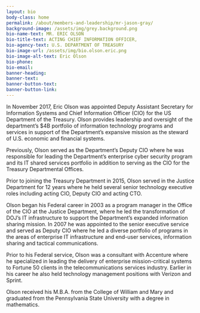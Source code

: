 ```yaml
---
layout: bio
body-class: home
permalink: /about/members-and-leadership/mr-jason-gray/
background-image: /assets/img/grey.background.png
bio-name-text: MR. ERIC OLSON
bio-title-text: ACTING CHIEF INFORMATION OFFICER,
bio-agency-text: U.S. DEPARTMENT OF TREASURY
bio-image-url: /assets/img/bio.olson.eric.png
bio-image-alt-text: Eric Olson
bio-phone: 
bio-email: 
banner-heading: 
banner-text: 
banner-button-text: 
banner-button-link: 
---
```

In November 2017, Eric Olson was appointed Deputy Assistant Secretary for Information Systems and Chief Information Officer (CIO) for the US Department of the Treasury.  Olson provides leadership and oversight of the department’s $4B portfolio of information technology programs and services in support of the Department’s expansive mission as the steward of U.S. economic and financial systems.

Previously, Olson served as the Department’s Deputy CIO where he was responsible for leading the Department’s enterprise cyber security program and its IT shared services portfolio in addition to serving as the CIO for the Treasury Departmental Offices.

Prior to joining the Treasury Department in 2015, Olson served in the Justice Department for 12 years where he held several senior technology executive roles including acting CIO, Deputy CIO and acting CTO.

Olson began his Federal career in 2003 as a program manager in the Office of the CIO at the Justice Department, where he led the transformation of DOJ’s IT infrastructure to support the Department’s expanded information sharing mission.  In 2007 he was appointed to the senior executive service and served as Deputy CIO where he led a diverse portfolio of programs in the areas of enterprise IT infrastructure and end-user services, information sharing and tactical communications.

Prior to his Federal service, Olson was a consultant with Accenture where he specialized in leading the delivery of enterprise mission-critical systems to Fortune 50 clients in the telecommunications services industry.  Earlier in his career he also held technology management positions with Verizon and Sprint.

 

Olson received his M.B.A. from the College of William and Mary and graduated from the Pennsylvania State University with a degree in mathematics.  
